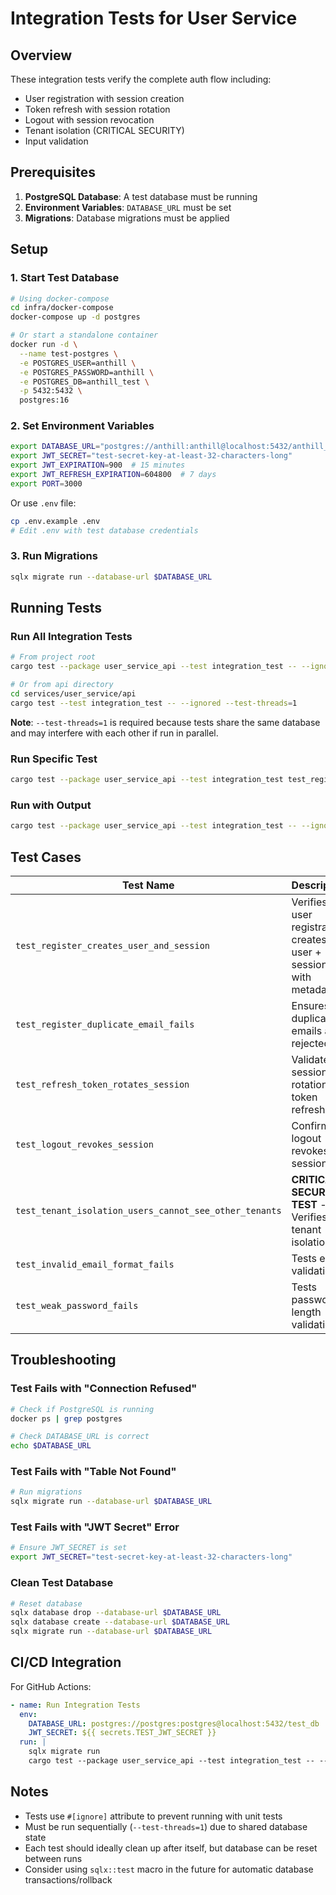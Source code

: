 # Integration Tests for User Service

## Overview

These integration tests verify the complete auth flow including:
- User registration with session creation
- Token refresh with session rotation
- Logout with session revocation
- Tenant isolation (CRITICAL SECURITY)
- Input validation

## Prerequisites

1. **PostgreSQL Database**: A test database must be running
2. **Environment Variables**: `DATABASE_URL` must be set
3. **Migrations**: Database migrations must be applied

## Setup

### 1. Start Test Database

```bash
# Using docker-compose
cd infra/docker-compose
docker-compose up -d postgres

# Or start a standalone container
docker run -d \
  --name test-postgres \
  -e POSTGRES_USER=anthill \
  -e POSTGRES_PASSWORD=anthill \
  -e POSTGRES_DB=anthill_test \
  -p 5432:5432 \
  postgres:16
```

### 2. Set Environment Variables

```bash
export DATABASE_URL="postgres://anthill:anthill@localhost:5432/anthill_test"
export JWT_SECRET="test-secret-key-at-least-32-characters-long"
export JWT_EXPIRATION=900  # 15 minutes
export JWT_REFRESH_EXPIRATION=604800  # 7 days
export PORT=3000
```

Or use `.env` file:

```bash
cp .env.example .env
# Edit .env with test database credentials
```

### 3. Run Migrations

```bash
sqlx migrate run --database-url $DATABASE_URL
```

## Running Tests

### Run All Integration Tests

```bash
# From project root
cargo test --package user_service_api --test integration_test -- --ignored --test-threads=1

# Or from api directory
cd services/user_service/api
cargo test --test integration_test -- --ignored --test-threads=1
```

**Note**: `--test-threads=1` is required because tests share the same database and may interfere with each other if run in parallel.

### Run Specific Test

```bash
cargo test --package user_service_api --test integration_test test_register_creates_user_and_session -- --ignored
```

### Run with Output

```bash
cargo test --package user_service_api --test integration_test -- --ignored --test-threads=1 --nocapture
```

## Test Cases

| Test Name | Description |
|-----------|-------------|
| `test_register_creates_user_and_session` | Verifies user registration creates user + session with metadata |
| `test_register_duplicate_email_fails` | Ensures duplicate emails are rejected |
| `test_refresh_token_rotates_session` | Validates session rotation on token refresh |
| `test_logout_revokes_session` | Confirms logout revokes session |
| `test_tenant_isolation_users_cannot_see_other_tenants` | **CRITICAL SECURITY TEST** - Verifies tenant isolation |
| `test_invalid_email_format_fails` | Tests email validation |
| `test_weak_password_fails` | Tests password length validation |

## Troubleshooting

### Test Fails with "Connection Refused"

```bash
# Check if PostgreSQL is running
docker ps | grep postgres

# Check DATABASE_URL is correct
echo $DATABASE_URL
```

### Test Fails with "Table Not Found"

```bash
# Run migrations
sqlx migrate run --database-url $DATABASE_URL
```

### Test Fails with "JWT Secret" Error

```bash
# Ensure JWT_SECRET is set
export JWT_SECRET="test-secret-key-at-least-32-characters-long"
```

### Clean Test Database

```bash
# Reset database
sqlx database drop --database-url $DATABASE_URL
sqlx database create --database-url $DATABASE_URL
sqlx migrate run --database-url $DATABASE_URL
```

## CI/CD Integration

For GitHub Actions:

```yaml
- name: Run Integration Tests
  env:
    DATABASE_URL: postgres://postgres:postgres@localhost:5432/test_db
    JWT_SECRET: ${{ secrets.TEST_JWT_SECRET }}
  run: |
    sqlx migrate run
    cargo test --package user_service_api --test integration_test -- --ignored --test-threads=1
```

## Notes

- Tests use `#[ignore]` attribute to prevent running with unit tests
- Must be run sequentially (`--test-threads=1`) due to shared database state
- Each test should ideally clean up after itself, but database can be reset between runs
- Consider using `sqlx::test` macro in the future for automatic database transactions/rollback
